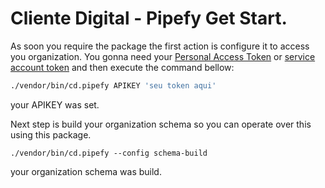# Cliente Digital  - Pipefy Get Start.
As soon you require the package the first action is configure it to access you organization.
You gonna need your [Personal Access Token](https://app.pipefy.com/tokens/) or [service account token](https://developers.pipefy.com/reference/service-accounts) and then execute the command bellow:

```bash
./vendor/bin/cd.pipefy APIKEY 'seu token aqui'
```
your APIKEY was set.

Next step is build your organization schema so you can operate over this using this package.

```
./vendor/bin/cd.pipefy --config schema-build
```
your organization schema was build.
